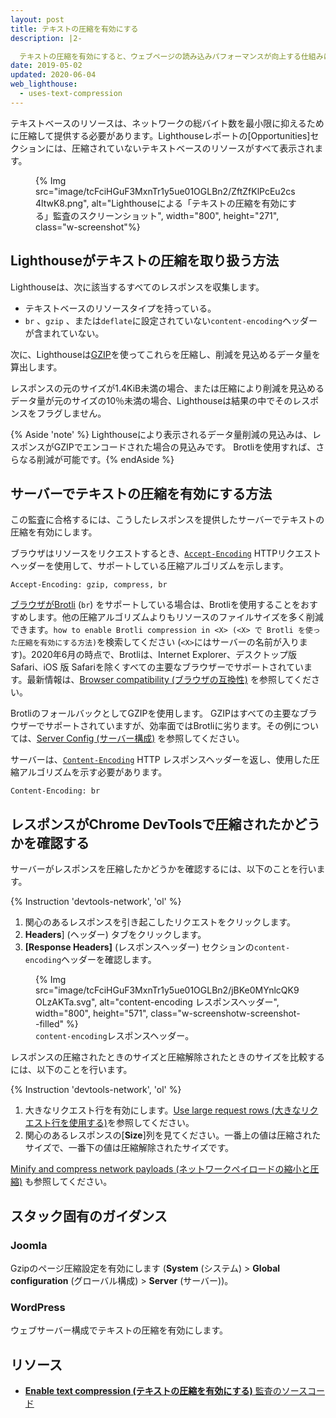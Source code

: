 ```yaml
---
layout: post
title: テキストの圧縮を有効にする
description: |2-

  テキストの圧縮を有効にすると、ウェブページの読み込みパフォーマンスが向上する仕組みについて学びます。
date: 2019-05-02
updated: 2020-06-04
web_lighthouse:
  - uses-text-compression
---
```


テキストベースのリソースは、ネットワークの総バイト数を最小限に抑えるために圧縮して提供する必要があります。Lighthouseレポートの[Opportunities]セクションには、圧縮されていないテキストベースのリソースがすべて表示されます。

<figure class="w-figure">{% Img src="image/tcFciHGuF3MxnTr1y5ue01OGLBn2/ZftZfKlPcEu2cs4ltwK8.png", alt="Lighthouseによる「テキストの圧縮を有効にする」監査のスクリーンショット", width="800", height="271", class="w-screenshot"%}</figure>

## Lighthouseがテキストの圧縮を取り扱う方法

Lighthouseは、次に該当するすべてのレスポンスを収集します。

- テキストベースのリソースタイプを持っている。
- `br` 、`gzip` 、または`deflate`に設定されていない`content-encoding`ヘッダーが含まれていない。

次に、Lighthouseは[GZIP](https://www.gnu.org/software/gzip/)を使ってこれらを圧縮し、削減を見込めるデータ量を算出します。

レスポンスの元のサイズが1.4KiB未満の場合、または圧縮により削減を見込めるデータ量が元のサイズの10％未満の場合、Lighthouseは結果の中でそのレスポンスをフラグしません。

{% Aside 'note' %} Lighthouseにより表示されるデータ量削減の見込みは、レスポンスがGZIPでエンコードされた場合の見込みです。 Brotliを使用すれば、さらなる削減が可能です。{% endAside %}

## サーバーでテキストの圧縮を有効にする方法

この監査に合格するには、こうしたレスポンスを提供したサーバーでテキストの圧縮を有効にします。

ブラウザはリソースをリクエストするとき、[`Accept-Encoding`](https://developer.mozilla.org/docs/Web/HTTP/Headers/Accept-Encoding) HTTPリクエストヘッダーを使用して、サポートしている圧縮アルゴリズムを示します。

```text
Accept-Encoding: gzip, compress, br
```

[ブラウザがBrotli](https://opensource.googleblog.com/2015/09/introducing-brotli-new-compression.html) (`br`) をサポートしている場合は、Brotliを使用することをおすすめします。他の圧縮アルゴリズムよりもリソースのファイルサイズを多く削減できます。`how to enable Brotli compression in <X> (<X> で Brotli を使った圧縮を有効にする方法)`を検索してください (`<X>`にはサーバーの名前が入ります)。2020年6月の時点で、Brotliは、Internet Explorer、デスクトップ版 Safari、iOS 版 Safariを除くすべての主要なブラウザーでサポートされています。最新情報は、[Browser compatibility (ブラウザの互換性)](https://developer.mozilla.org/docs/Web/HTTP/Headers/Content-Encoding#Browser_compatibility) を参照してください。

BrotliのフォールバックとしてGZIPを使用します。 GZIPはすべての主要なブラウザーでサポートされていますが、効率面ではBrotliに劣ります。その例については、[Server Config (サーバー構成)](https://github.com/h5bp/server-configs) を参照してください。

サーバーは、[`Content-Encoding`](https://developer.mozilla.org/docs/Web/HTTP/Headers/Content-Encoding) HTTP レスポンスヘッダーを返し、使用した圧縮アルゴリズムを示す必要があります。

```text
Content-Encoding: br
```

## レスポンスがChrome DevToolsで圧縮されたかどうかを確認する

サーバーがレスポンスを圧縮したかどうかを確認するには、以下のことを行います。

{% Instruction 'devtools-network', 'ol' %}

1. 関心のあるレスポンスを引き起こしたリクエストをクリックします。
2. **Headers**] (ヘッダー) タブをクリックします。
3. **[Response Headers]** (レスポンスヘッダー) セクションの`content-encoding`ヘッダーを確認します。

<figure class="w-figure">{% Img src="image/tcFciHGuF3MxnTr1y5ue01OGLBn2/jBKe0MYnlcQK9OLzAKTa.svg", alt="content-encoding レスポンスヘッダー", width="800", height="571", class="w-screenshotw-screenshot--filled" %}<figcaption class="w-figcaption"> <code>content-encoding</code>レスポンスヘッダー。</figcaption></figure>

レスポンスの圧縮されたときのサイズと圧縮解除されたときのサイズを比較するには、以下のことを行います。

{% Instruction 'devtools-network', 'ol' %}

1. 大きなリクエスト行を有効にします。[Use large request rows (大きなリクエスト行を使用する)](https://developers.google.com/web/tools/chrome-devtools/network/reference#request-rows)を参照してください。
2. 関心のあるレスポンスの[**Size**]列を見てください。一番上の値は圧縮されたサイズで、一番下の値は圧縮解除されたサイズです。

[Minify and compress network payloads (ネットワークペイロードの縮小と圧縮)](/reduce-network-payloads-using-text-compression) も参照してください。

## スタック固有のガイダンス

### Joomla

Gzipのページ圧縮設定を有効にします (**System** (システム) &gt; **Global configuration** (グローバル構成) &gt; **Server** (サーバー))。

### WordPress

ウェブサーバー構成でテキストの圧縮を有効にします。

## リソース

- [**Enable text compression (テキストの圧縮を有効にする)** 監査のソースコード](https://github.com/GoogleChrome/lighthouse/blob/master/lighthouse-core/audits/byte-efficiency/uses-text-compression.js)
